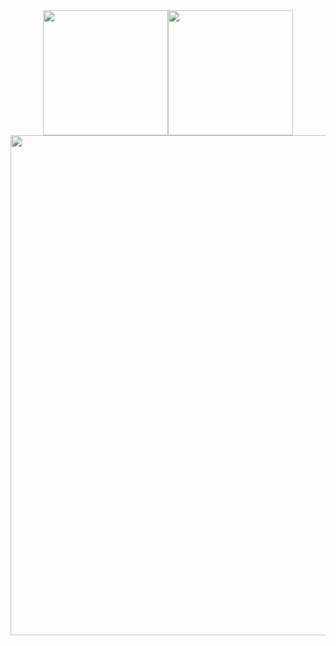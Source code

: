 <div align="center">

  <div style="display: flex; flex-direction: row; justify-content: center; align-items: center;">
    <a href="https://github.com/anuraghazra/github-readme-stats">
      <img height=200 src="https://github-readme-stats.vercel.app/api?username=eyalk007&count_private=true&include_all_commits=true&show_icons=true&theme=tokyonight" />
    </a>
    <a href="https://github.com/DenverCoder1/github-readme-streak-stats">
      <img height=200 src="https://streak-stats.demolab.com?user=eyalk007&theme=tokyonight&background=000000&border=00FFFF&fire=FF4500&ring=FFD700&currStreakLabel=00FFFF&date_format=%5BY%20%5DM%2FD" />
    </a>
  </div>

  <a href="https://github.com/ryo-ma/github-profile-trophy">
    <img width=800 src="https://github-profile-trophy.vercel.app/?username=eyalk007&theme=tokyonight" />
  </a>

</div>

